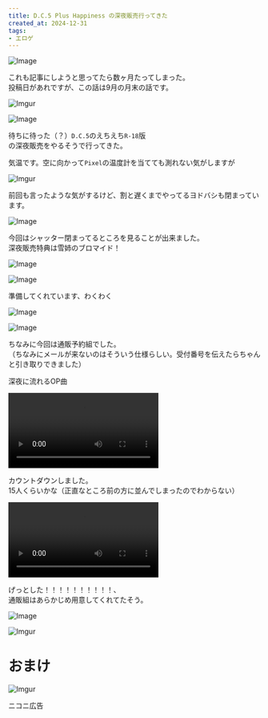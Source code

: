 ```yaml
---
title: D.C.5 Plus Happiness の深夜販売行ってきた
created_at: 2024-12-31
tags:
- エロゲ
---
```


![Image](https://github.com/takusan23/UltraHdrBlurEdit/blob/master/result2/image1.jpg?raw=true)

これも記事にしようと思ってたら数ヶ月たってしまった。  
投稿日があれですが、この話は9月の月末の話です。

![Imgur](https://i.imgur.com/foK0X1D.png)

![Image](https://github.com/takusan23/UltraHdrBlurEdit/blob/master/result2/image2.jpg?raw=true)

待ちに待った（？）`D.C.5`のえちえち`R-18`版  
の深夜販売をやるそうで行ってきた。

気温です。空に向かって`Pixel`の温度計を当てても測れない気がしますが

![Imgur](https://i.imgur.com/nEanH43.png)

前回も言ったような気がするけど、割と遅くまでやってるヨドバシも閉まっています。

![Image](https://github.com/takusan23/UltraHdrBlurEdit/blob/master/result2/image3.jpg?raw=true)

今回はシャッター閉まってるところを見ることが出来ました。  
深夜販売特典は雪姉のブロマイド！

![Image](https://github.com/takusan23/UltraHdrBlurEdit/blob/master/result2/image4.jpg?raw=true)

![Image](https://github.com/takusan23/UltraHdrBlurEdit/blob/master/result2/image5.jpg?raw=true)

準備してくれています、わくわく

![Image](https://github.com/takusan23/UltraHdrBlurEdit/blob/master/result2/image6.jpg?raw=true)

![Image](https://github.com/takusan23/UltraHdrBlurEdit/blob/master/result2/image7.jpg?raw=true)

ちなみに今回は通販予約組でした。  
（ちなみにメールが来ないのはそういう仕様らしい。受付番号を伝えたらちゃんと引き取りできました）

深夜に流れるOP曲

<video width="300px" controls src="https://github.com/takusan23/AkariCoreEffect/raw/refs/heads/master/result/demo_10bit_hdr.mp4"></video>

カウントダウンしました。  
15人くらいかな（正直なところ前の方に並んでしまったのでわからない）

<video width="300px" controls src="https://github.com/takusan23/AkariCoreEffect/raw/refs/heads/master/result/result_10bit_hdr.mp4"></video>

げっとした！！！！！！！！！！、  
通販組はあらかじめ用意してくれてたそう。

![Image](https://github.com/takusan23/UltraHdrBlurEdit/blob/master/result2/image8.jpg?raw=true)

![Imgur](https://i.imgur.com/HPmDhFL.png)

# おまけ

![Imgur](https://i.imgur.com/DnowfKc.png)

ニコニ広告